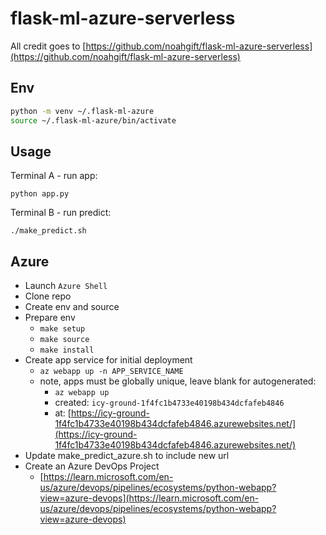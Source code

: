 # flask-ml-azure-serverless

All credit goes to [https://github.com/noahgift/flask-ml-azure-serverless](https://github.com/noahgift/flask-ml-azure-serverless)

## Env

```bash
python -m venv ~/.flask-ml-azure
source ~/.flask-ml-azure/bin/activate
```

## Usage

Terminal A - run app:

`python app.py`

Terminal B - run predict:

`./make_predict.sh`

## Azure

- Launch `Azure Shell`
- Clone repo
- Create env and source
- Prepare env
  - `make setup`
  - `make source`
  - `make install`
- Create app service for initial deployment
  - `az webapp up -n APP_SERVICE_NAME`
  - note, apps must be globally unique, leave blank for autogenerated:
    - `az webapp up`
    - created: `icy-ground-1f4fc1b4733e40198b434dcfafeb4846`
    - at: [https://icy-ground-1f4fc1b4733e40198b434dcfafeb4846.azurewebsites.net/](https://icy-ground-1f4fc1b4733e40198b434dcfafeb4846.azurewebsites.net/)
- Update make_predict_azure.sh to include new url
- Create an Azure DevOps Project
  - [https://learn.microsoft.com/en-us/azure/devops/pipelines/ecosystems/python-webapp?view=azure-devops](https://learn.microsoft.com/en-us/azure/devops/pipelines/ecosystems/python-webapp?view=azure-devops)

